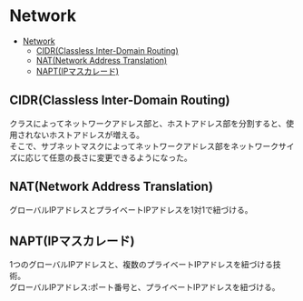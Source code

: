 # Network

- [Network](#network)
  - [CIDR(Classless Inter-Domain Routing)](#cidrclassless-inter-domain-routing)
  - [NAT(Network Address Translation)](#natnetwork-address-translation)
  - [NAPT(IPマスカレード)](#naptipマスカレード)

## CIDR(Classless Inter-Domain Routing)

クラスによってネットワークアドレス部と、ホストアドレス部を分割すると、使用されないホストアドレスが増える。  
そこで、サブネットマスクによってネットワークアドレス部をネットワークサイズに応じて任意の長さに変更できるようになった。

## NAT(Network Address Translation)

グローバルIPアドレスとプライベートIPアドレスを1対1で紐づける。

## NAPT(IPマスカレード)

1つのグローバルIPアドレスと、複数のプライベートIPアドレスを紐づける技術。  
グローバルIPアドレス:ポート番号と、プライベートIPアドレスを紐づける。

